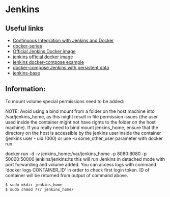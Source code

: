 # Jenkins

## Useful links

- [Continuous Integration with Jenkins and Docker](https://code-maze.com/ci-jenkins-docker/)
- [docker-series](https://github.com/CodeMazeBlog/docker-series/tree/docker-series-continuous-integration-jenkins-end/jenkins-docker)
- [Official Jenkins Docker image](https://github.com/jenkinsci/docker/blob/master/README.md)
- [jenkins official docker image](https://hub.docker.com/r/jenkins/jenkins)
- [jenkins docker-compose example](https://github.com/istresearch/jenkins/blob/master/docker-compose.yml)
- [docker-compose Jenkins with persistent data](https://codeandunicorns.com/docker-compose-jenkins-persistent-data/)
- [jenkins-base](https://github.com/fabric8io/jenkins-base)


## Information:
To mount volume special permissions need to be added:

NOTE: Avoid using a bind mount from a folder on the host machine into /var/jenkins_home, as this might result in file permission issues (the user used inside the container might not have rights to the folder on the host machine). If you really need to bind mount jenkins_home, ensure that the directory on the host is accessible by the jenkins user inside the container (jenkins user - uid 1000) or use -u some_other_user parameter with docker run.

docker run -d -v jenkins_home:/var/jenkins_home -p 8080:8080 -p 50000:50000 jenkins/jenkins:lts
this will run Jenkins in detached mode with port forwarding and volume added. You can access logs with command 'docker logs CONTAINER_ID' in order to check first login token. ID of container will be returned from output of command above.

```sh
$ sudo mkdir jenkins_home
$ sudo chmod 777 jenkins_home/
```

